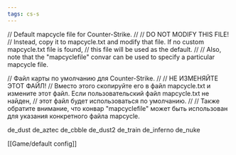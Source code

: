 ```yaml
---
tags: cs-s
---
```



// Default mapcycle file for Counter-Strike.
//
// DO NOT MODIFY THIS FILE!
// Instead, copy it to mapcycle.txt and modify that file.  If no custom mapcycle.txt file is found,
// this file will be used as the default.
//
// Also, note that the "mapcyclefile" convar can be used to specify a particular mapcycle file.


// Файл карты по умолчанию для Counter-Strike.
//
// НЕ ИЗМЕНЯЙТЕ ЭТОТ ФАЙЛ!
// Вместо этого скопируйте его в файл mapcycle.txt и измените этот файл.  Если пользовательский файл mapcycle.txt не найден,
// этот файл будет использоваться по умолчанию.
//
// Также обратите внимание, что конвар "mapcyclefile" может быть использован для указания конкретного файла mapcycle.



de_dust
de_aztec
de_cbble
de_dust2
de_train
de_inferno
de_nuke

[[Game/default config]]
